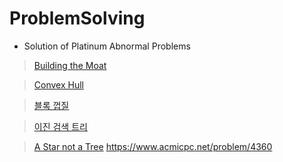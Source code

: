 # ProblemSolving

- Solution of Platinum Abnormal Problems
> [Building the Moat](/Baekjoon/convex_hull/6194.cpp)

> [Convex Hull](/Baekjoon/convex_hull/4181.py)

> [블록 껍질](/Baekjoon//convex_hull/1078.py)

> [이진 검색 트리](/Baekjoon/tree/1539.py)

> [A Star not a Tree]()
https://www.acmicpc.net/problem/4360







